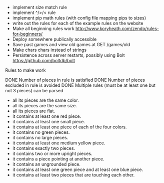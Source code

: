 - implement size match rule
- implement ^/>/< rule
- implement pip math rules (with config file mapping pips to sizes)
- write out the rules for each of the example rules on the website
- Make all beginning rules work http://www.koryheath.com/zendo/rules-for-beginners/
- Deploy somewhere publically accessible
- Save past games and view old games at GET /games/old
- Make chars chars instead of strings
- Persistence across server restarts, possibly using Bolt https://github.com/boltdb/bolt

Rules to make work

DONE Number of pieces in rule is satisfied
DONE Number of pieces excluded in rule is avoided
DONE Multiple rules (must be at least one but not 3 pieces) can be parsed

- all its pieces are the same color.
- all its pieces are the same size.
- all its pieces are flat.
- it contains at least one red piece.
- it contains at least one small piece.
- it contains at least one piece of each of the four colors.
- it contains no green pieces.
- it contains no large pieces.
- it contains at least one medium yellow piece.
- it contains exactly two pieces.
- it contains two or more upright pieces.
- it contains a piece pointing at another piece.
- it contains an ungrounded piece.
- it contains at least one green piece and at least one blue piece.
- it contains at least two pieces that are touching each other.

